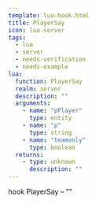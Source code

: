```yaml
---
template: lua-hook.html
title: PlayerSay
icon: lua-server
tags:
  - lua
  - server
  - needs-verification
  - needs-example
lua:
  function: PlayerSay
  realm: server
  description: ""
  arguments:
    - name: "pPlayer"
      type: entity
    - name: "p"
      type: string
    - name: "teamonly"
      type: boolean
  returns:
    - type: unknown
      description: ""
---
```


<div class="lua__search__keywords">
hook PlayerSay &#x2013; ""
</div>
